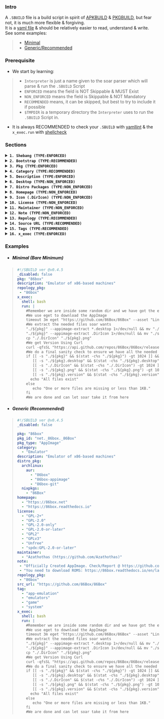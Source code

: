 ### Intro
A `.SBUILD` file is a build script in spirit of [APKBUILD](https://wiki.alpinelinux.org/wiki/APKBUILD_Reference) & [PKGBUILD](https://wiki.archlinux.org/title/PKGBUILD), but fear not, it is much more flexible & forgiving.<br>
It is a [yaml file](https://web.archive.org/web/2/https://spacelift.io/blog/yaml) & should be relatively easier to read, understand & write.<br>
See some examples: 
> - [Minimal](https://github.com/pkgforge/soarpkgs/main#minimal-bare-minimum)
> - [Generic/Recommended](https://github.com/pkgforge/soarpkgs/main#generic-recommended)

### Prerequisite
- We start by learning:
> - `Interpreter` is just a name given to the soar parser which will parse & run the `.SBUILD` Script
> - `ENFORCED` means the field is NOT Skippable & MUST Exist
> - `NON_ENFORCED` means the field is Skippable & NOT Mandatory
> - `RECOMMENDED` means, it can be skipped, but best to try to include it if possible
> - `$TMPDIR` is a temporary directory the `Interpreter` uses to run the `.SBUILD` Script in.
- It is always RECOMMENDED to check your `.SBUILD` with [yamllint](https://www.yamllint.com/) & the `x_exec.run` with [shellcheck](https://www.shellcheck.net/)


### Sections
<!--  -->
<details><summary><b><code>1. Shebang (TYPE:ENFORCED)</code></a></b></summary>
  
  - It starts with `#!/SBUILD ver @${VERSION}` `(TYPE:RECOMMENDED)`
  - It is followed by `_disabled: boolean`, which can either be `true` or `false` which will disable or enable the entire script respectively. `(TYPE:ENFORCED)`
  ```yaml
  #!/SBUILD ver @v0.4.5 #Tells the Interpreter the version
  _disabled: false #Tells the Interpreter to run it
  ```
</details>
<!--  -->
<details><summary><b><code>2. Bootstrap (TYPE:RECOMMENDED)</code></a></b></summary>

  ```yaml
  #Example ONLY
  #WARNING: DO NOT USE THIS TO INSTALL STUFF LIKE GIT as that is known not to work as static binary
  #This should only be used for static bins, until soar's unipkg wrapper is ready
  #soar will add these using soar dl temporarily in cache prior to running the x_exec part
  bootstrap:
    - "curl" #for web stuff
    - "eget" #to dl from github
    - "ouch" #to extract archives
  ```
  - This is Optional & can be left empty or removed completely `(TYPE:RECOMMENDED)`
  - This can be used to pull in Static Binaries if some extra tools are being used
  - Can have single or multiple entries
</details>
<!--  -->
<details><summary><b><code>3. Pkg (TYPE:ENFORCED)</code></a></b></summary>

  ```yaml
  #Example ONLY
  pkg: "Real Name, It will be Installed & Integrated based on this Value"
  pkg_id: "Appstream App Id, flatpak's scheme preferred, otherwise can be empty"
  pkg_type: "Pkg Format, if empty or nonexistent, Interpreter reads Magic Bytes to determine format"
  ```
  - `pkg` is Canonical name of the Package. It will be installed as this regardless of the actual filename. Desktop entry will also show this name `(TYPE:ENFORCED)`
  - `pkg_id` is [AppStream App Id](https://www.freedesktop.org/software/appstream/docs/chap-Metadata.html#tag-id-generic). `(TYPE:RECOMMENDED)`
  > - You can find the `pkg_id` by searching it on [Flathub](https://flathub.org/)
  > > ![image](https://github.com/user-attachments/assets/877263b5-8cbd-4a76-bcb6-1df738643fa2)
  > - You can also find it in Appstream `Appdata.xml` or `Metainfo.xml` files
  > > ![image](https://github.com/user-attachments/assets/0f4d2c3e-95a9-4ad0-b57d-05bbca6f3748)
  > - Sometimes, this id can also be found in `.Desktop` file.
  > - If you can't ind the `pkg_id` at all, you may create a dummy one in `xxx.${TLD}.${DOMAIN}.${PROJECT_NAME}` format
  > > ```bash
  > > xxx.io.github.SuperApp --> #Created from a the site's Homepage: SuperApp.github.io
  > > xxx.com.github.CoolApp --> #Created from https://github.com/CoolApp
  > > ```
  > - `pkg_type` is the Package Format, it can be one of the following (`Case-Sensitive`) `(TYPE:RECOMMENDED)` :
  > > - [`AppImage`](https://github.com/Azathothas/Toolpacks-Extras/blob/main/Docs/APPIMAGES.md) denotes it is an [AppImage](https://appimage.org/)
  > > - [`AppBundle`](https://github.com/Azathothas/Toolpacks-Extras/blob/main/Docs/APPBUNDLES.md) denotes it is an [AppBundle](https://github.com/xplshn/pelf/)
  > > - [`archive`](https://github.com/ouch-org/ouch?tab=readme-ov-file#supported-formats) denotes it is an archive format: `.7z` `.bz` `.bz2` `.gz` `.lz4` `.lzma` `.rar` `.sz` `.tar` `.xz` `.zst` or a mix-mash of these.
  > > - [`dynamic`]() denotes it is a Dynamic Binary
  > > - [`FlatImage`](https://github.com/Azathothas/Toolpacks-Extras/blob/main/Docs/FLATIMAGES.md) denotes it is a [FlatImage](https://github.com/ruanformigoni/flatimage)
  > > - [`GameImage`](https://github.com/Azathothas/Toolpacks-Extras/blob/main/Docs/GAMEIMAGES.md) denotes it is a [GameImage](https://github.com/ruanformigoni/gameimage)
  > > - [`NixAppImage`](https://github.com/Azathothas/Toolpacks-Extras/blob/main/Docs/NIXAPPIMAGES.md) denotes it is a [NixAppImage](https://github.com/ralismark/nix-appimage)
  > > - [`RunImage`](https://github.com/Azathothas/Toolpacks-Extras/blob/main/Docs/RUNIMAGES.md) denotes it is a [RunImage](https://github.com/VHSgunzo/runimage)
  > > - [`static`](https://en.wikipedia.org/wiki/Static_build) denotes it is a Static Binary
  > - `Note:` Interpreter will read the magic bytes to determine correct format in case this field is empty.
</details>
<!--  -->
<details><summary><b><code>4. Category (TYPE:RECOMMENDED)</code></a></b></summary>

  - This is Optional & can be left empty or removed completely `(TYPE:RECOMMENDED)`
  - If it is left empty or doesn't exist, It is set to `Utility` by default.
  - If it is used, it MUST be one of the Registered Categories as per the FreeDesktop Spec
  > - [Main Categories](https://specifications.freedesktop.org/menu-spec/latest/category-registry.html)
  > - [Additional Categories](https://specifications.freedesktop.org/menu-spec/latest/additional-category-registry.html)
  - It can contain multiple entries
  > ```yaml
  > #Example ONLY
  > category:
  >   - "Core"
  >   - "Utility"
  > ```
</details>
<!--  -->
<details><summary><b><code>5. Description (TYPE:ENFORCED)</code></a></b></summary>
 
  ```yaml
  #Example ONLY
  description: "A short summary about the pkg"
  ``` 
  - Short Summarized Description about the `$pkg` `(TYPE:ENFORCED)`
  - Use [search.nixos.org](https://search.nixos.org/packages) as they have best Descriptions
  - Otherwise Use abridged version from the `$pkg`'s Homepage etc
</details> 
<!--  -->
<details><summary><b><code>6. Desktop (TYPE:NON_ENFORCED)</code></a></b></summary>

  ```yaml
  #Example ONLY
  desktop: "#A Direct RAW URL to download a .desktop file"
  ```
  - This is Optional & can be left empty or removed completely `(TYPE:NON_ENFORCED)`
  - Only One entry is supported
  - This is applicable only if `$pkg_type` is a portable format like `AppImage`, `FlatImage` etc
  - This will be downloaded & saved as `$pkg.desktop` inside `$TMPDIR`
  - This MAY BE OVERWRITTEN, if `x_exec.run` does something to the file, otherwise is used as the default `.Desktop` file
</details>
<!--  -->
<details><summary><b><code>7. Distro Packages (TYPE:NON_ENFORCED)</code></a></b></summary>
 
  - This is Optional & can be left empty or removed completely `(TYPE:NON_ENFORCED)`
  - Use [repology/projects/$pkg](https://repology.org/projects/) to quickly fetch this Information
  ```yaml
  #Example ONLY
  distro_pkg:
   #Not ALL fileds are necessary, they can be left empty or deleted
    #suggests alpine has it
    alpine
      - "mypkg"
    #suggests archlinux has it
    archlinux:
      #suggests aur has it
      aur:
        - "mypkg-bin"
        - "mypkg-git"
      extra:
      #suggest extra has it
        - "mypkg"
    #suggests debian has it    
    deb:
      - "mypkg"
    #suggests nixpkg has it
    nixpkgs:
      - "#mypkg"
  ``` 
</details> 
<!--  -->
<details><summary><b><code>8. Homepage (TYPE:NON_ENFORCED)</code></a></b></summary>

  ```yaml
  #Example ONLY
  homepage:
    - "https://mypkg.net"
    - "https://mypkg.readthedocs.io"
  ```
  - This is Optional & can be left empty or removed completely `(TYPE:NON_ENFORCED)`
  - Can have single or multiple entries
  - Use [repology/projects/$pkg/information](https://repology.org/projects/) to quickly fetch this Information
</details>
<!--  -->
<details><summary><b><code>9. Icon (.DirIcon) (TYPE:NON_ENFORCED)</code></a></b></summary>

  ```yaml
  icon: "#A Direct RAW URL to download a icon/logo file"
  ```
  - This is Optional & can be left empty or removed completely `(TYPE:NON_ENFORCED)`
  - Only One entry is supported
  - If `$pkg_type` is a NON portable format, then this is used only for `soar query/info`
  - If `$pkg_type` is a portable format like `AppImage`, `FlatImage` , then it is downloaded & saved as `.DirIcon` inside `$TMPDIR`
  - This MAY BE OVERWRITTEN, if `x_exec.run` does something to the file, otherwise is used as the default `.DirIcon` & `$pkg.png` file
  - If the `icon` file is NOT a `png` File, it MUST BE RENAMED to correct `$pkg.format` in the `x_exec.run` step.
</details>
<!--  -->
<details><summary><b><code>10. License (TYPE:NON_ENFORCED)</code></a></b></summary>

  ```yaml
  #Example ONLY
  license:
    - "GPL-2+"
    - "GPL-2.0"
    - "GPL-2.0-only"
    - "GPL-2.0-or-later"
    - "GPL2"
    - "GPLv3"
    - "Unfree"
    - "spdx:GPL-2.0-or-later"
  ```
  - This is Optional & can be left empty or removed completely `(TYPE:NON_ENFORCED)`
  - Can have single or multiple entries
  - Use [repology/projects/$pkg/information](https://repology.org/projects/) to quickly fetch this Information
</details>
<!--  -->
<details><summary><b><code>11. Maintainer (TYPE:NON_ENFORCED)</code></a></b></summary>

  ```yaml
  #Example ONLY
  maintainer:
    - "Azathothas (https://github.com/Azathothas)"
    - "QaidVoid (Qaid@Qaidvoid.dev)"
  ```
  - This is Optional & can be left empty or removed completely `(TYPE:NON_ENFORCED)`
  - This shows the author/maintainer of the `$pkg.SBUILD` script
  - A single pkg can have multiple maintainers & contact details or websites can be embedded inside `()`
  - Can have single or multiple entries 
  - You will usually add yourself to this field
</details>
<!--  -->
<details><summary><b><code>12. Note (TYPE:NON_ENFORCED)</code></a></b></summary>

  ```yaml
  #Example ONLY
  note:
    - "Some note"
    - "Some other note"
  ```
  - This is Optional & can be left empty or removed completely `(TYPE:NON_ENFORCED)`
  - This contains extra information about the `$pkg` such as setup information or errors & quirk.
  - Can have single or multiple entries 
</details>
<!--  -->
<details><summary><b><code>13. Repology (TYPE:RECOMMENDED)</code></a></b></summary>

  ```yaml
  #Example ONLY
  repology:
    - "mypkg"
    - "mypkg-bin"
  ```
  - This is Optional & can be left empty or removed completely `(TYPE:RECOMMENDED)`
  - This contains the package name that [repology](https://repology.org/projects/) uses.
  - Can have single or multiple entries
</details>
<!--  -->
<details><summary><b><code>14. Source URL (TYPE:RECOMMENDED)</code></a></b></summary>

  ```yaml
  #Example ONLY
  src_url:
    - "https://gitlab.com/mypkg"
    - "https://github.com/mypkg"
  ```
  - This is Optional & can be left empty or removed completely `(TYPE:RECOMMENDED)`
  - This contains the url to source code (Git/SVN/etc)
  - Can have single or multiple entries
</details>
<!--  -->
<details><summary><b><code>15. Tags (TYPE:RECOMMENDED)</code></a></b></summary>

  ```yaml
  #Example ONLY
  tag:
    - "app-emulation"
    - "emulators"
    - "game"
    - "system
  ```
  - This is Optional & can be left empty or removed completely `(TYPE:RECOMMENDED)`
  - This contains tags for better `soar search` as the existing `Category` is quite Limited & Strict
  - Can have single or multiple entries
</details>
<!--  -->
<details><summary><b><code>16. x_exec (TYPE:ENFORCED)</code></a></b></summary>

  ```yaml
  #Example ONLY
  x_exec:
    shell: bash #Invokes /usr/bin/env ${SHELL}, bash in this case
    run: |
     ${RAW SHELL CMDS}
  ```  
  - This is the Core part, & what actually does all the work. `(TYPE:ENFORCED)`
  - `shell` set's the real interpreter using `/usr/bin/env ${SHELL}`, this can be any shell: `sh` `bash` `fish` `nu` `oils` `zsh`
  - `run` block's shell script MUST not have errors, use [Shellcheck](https://www.shellcheck.net/) to check for it.
  - `Interpreter` will run the shell session with `$pkg` `$pkg_id` env variables pre set & configured.
  - `Interpreter` will also setup `GITHUB_TOKEN` `GITLAB_TOKEN` `HF_TOKEN` if they were exported prior to running `soar build` (Useful for using [gh cli](https://cli.github.com/), [glab](https://gitlab.com/gitlab-org/cli), [eget](https://github.com/zyedidia/eget), [HF CLI](https://huggingface.co/docs/huggingface_hub/en/guides/cli) etc)
  - `Interpreter` will setup a `$TMPDIR` & set it as Current Working Dir `CWD`
  - The Shell CMDs here can be anything but MUST, at end, produce the following files:
  > - `$pkg` file (`>100 KB`), this is the main Pkg we are trying to Install
  > - `$pkg.desktop` file (`>3B`) if `$pkg_type` is a Portable Format like AppImage, Otherwise Skipped [Not Needed, if used `desktop`]
  > - `.DirIcon` file (`>3B`) if `$pkg_type` is a Portable Format like AppImage, Otherwise Skipped [Not Needed, if used `icon`, but may need to rename it to correct `$pkg.format`]
  > - `$pkg.png` file (`>3B`) if `$pkg_type` is a Portable Format like AppImage & `.DirIcon` doesn't exist
  > - `$pkg.version` file containing the `$version` information, Otherwise considered `latest`
  - At END, `soar` will copy all the needed files from this `$TMPDIR` to relevant dirs & cleanup (Unless used `--no-clean`)
  - At END, `soar` will also save the entire build log in "${SOAR_DIR}/.cache/logs"
  - 
</details>
<!--  -->

### Examples
- ##### Minimal (Bare Minimum)
> ```yaml
> #!/SBUILD ver @v0.4.5
> _disabled: false
> pkg: "86box"
> description: "Emulator of x86-based machines"
> repology_pkg:
>  - "86box"
> x_exec:
>   shell: bash
>   run: |
>     #Remember we are inside some random dir and we have got the env vars injected ($pkg etc)
>     #We use eget to download the AppImage
>     timeout 3m eget "https://github.com/86Box/86Box" --asset "Linux" --asset "x86_64" --asset "AppImage" --asset "^.zsync" --to "./${pkg}" && chmod +x "./${pkg}"
>     #We extract the needed files soar wants
>     "./${pkg}" --appimage-extract *.desktop 1>/dev/null && mv "./squashfs-root/"*.desktop "./${pkg}.desktop"
>     "./${pkg}" --appimage-extract .DirIcon 1>/dev/null && mv "./squashfs-root/.DirIcon" "./.DirIcon"
>     cp "./.DirIcon" "./${pkg}.png"
>     #We get Version Using Curl
>     curl -qfsSL "https://api.github.com/repos/86Box/86Box/releases/latest" | jq -r '.tag_name' > "./${pkg}.version"
>     #We do a final sanity check to ensure we have all the needed files
>     if [[ -s "./${pkg}" && $(stat -c%s "./${pkg}") -gt 1024 ]] && \
>        [[ -s "./${pkg}.desktop" && $(stat -c%s "./${pkg}.desktop") -gt 1024 ]] && \
>        [[ -s "./.DirIcon" && $(stat -c%s "./.DirIcon") -gt 1024 ]] && \
>        [[ -s "./${pkg}.png" && $(stat -c%s "./${pkg}.png") -gt 1024 ]] && \
>        [[ -s "./${pkg}.version" && $(stat -c%s "./${pkg}.version") -gt 1024 ]]; then
>       echo "All files exist"
>     else
>        echo "One or more files are missing or less than 1KB."
>     fi
>     #We are done and can let soar take it from here
> ```

- ##### Generic (Recommended)
> ```yaml
> #!/SBUILD ver @v0.4.5
> _disabled: false
> 
> pkg: "86box"
> pkg_id: "net._86box._86Box"
> pkg_type: "AppImage"
> category:
>   - "Emulator"
> description: "Emulator of x86-based machines"
> distro_pkg:
>   archlinux:
>     aur:
>       - "86box"
>       - "86box-appimage"
>       - "86box-git"
>   nixpkgs:
>     - "86Box"
> homepage:
>   - "https://86box.net"
>   - "https://86box.readthedocs.io"
> license:
>   - "GPL-2+"
>   - "GPL-2.0"
>   - "GPL-2.0-only"
>   - "GPL-2.0-or-later"
>   - "GPL2"
>   - "GPLv3"
>   - "Unfree"
>   - "spdx:GPL-2.0-or-later"
> maintainer:
>   - "Azathothas (https://github.com/Azathothas)"
> note:
>  - "Officially Created AppImage. Check/Report @ https://github.com/86Box/86Box"
>  - "You need to download ROMS: https://86box.readthedocs.io/en/latest/usage/roms.html"
> repology_pkg:
>  - "86box"
> src_url: "https://github.com/86Box/86Box"
> tag:
>   - "app-emulation"
>   - "emulators"
>   - "game"
>   - "system"
> x_exec:
>   shell: bash
>   run: |
>     #Remember we are inside some random dir and we have got the env vars injected ($pkg etc)
>     #We use eget to download the AppImage
>     timeout 3m eget "https://github.com/86Box/86Box" --asset "Linux" --asset "x86_64" --asset "AppImage" --asset "^.zsync" --to "./${pkg}" && chmod +x "./${pkg}"
>     #We extract the needed files soar wants
>     "./${pkg}" --appimage-extract *.desktop 1>/dev/null && mv "./squashfs-root/"*.desktop "./${pkg}.desktop"
>     "./${pkg}" --appimage-extract .DirIcon 1>/dev/null && mv "./squashfs-root/.DirIcon" "./.DirIcon"
>     cp "./.DirIcon" "./${pkg}.png"
>     #We get Version Using Curl
>     curl -qfsSL "https://api.github.com/repos/86Box/86Box/releases/latest" | jq -r '.tag_name' > "./${pkg}.version"
>     #We do a final sanity check to ensure we have all the needed files
>     if [[ -s "./${pkg}" && $(stat -c%s "./${pkg}") -gt 1024 ]] && \
>        [[ -s "./${pkg}.desktop" && $(stat -c%s "./${pkg}.desktop") -gt 1024 ]] && \
>        [[ -s "./.DirIcon" && $(stat -c%s "./.DirIcon") -gt 1024 ]] && \
>        [[ -s "./${pkg}.png" && $(stat -c%s "./${pkg}.png") -gt 1024 ]] && \
>        [[ -s "./${pkg}.version" && $(stat -c%s "./${pkg}.version") -gt 1024 ]]; then
>       echo "All files exist"
>     else
>        echo "One or more files are missing or less than 1KB."
>     fi
>     #We are done and can let soar take it from here
> ```
